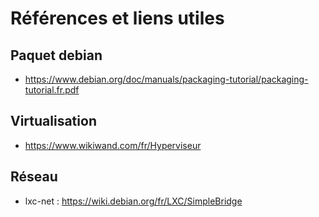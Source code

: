 # Références et liens utiles

## Paquet debian

- https://www.debian.org/doc/manuals/packaging-tutorial/packaging-tutorial.fr.pdf

## Virtualisation

- https://www.wikiwand.com/fr/Hyperviseur

## Réseau 

- lxc-net : https://wiki.debian.org/fr/LXC/SimpleBridge
